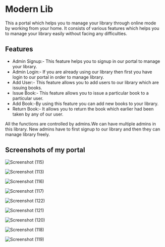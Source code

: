 
# Modern Lib

This a portal which helps you to manage your library through online mode by working from your home.
It consists of various features which helps you to manage your library easily without facing any difficulties.


## Features

- Admin Signup:- This feature helps you to signup in our portal to manage your library.
- Admin Login:- If you are already using our library then first you have login to our portal in order to manage library.
- Add User:- This feature allows you to add users to our library which are issuing books.
- Issue Book:- This feature allows you to issue a particular book to a particular user.
- Add Book:-By using this feature you can add new books to your library.
- Return Book:- It allows you to return the book which earlier had been taken by any of our user.

All the functions are controlled by admins.We can have multiple admins in this library. New admins have to first signup to our library and then they can manage library freely.
  
## Screenshots of my portal
![Screenshot (115)](https://user-images.githubusercontent.com/91359334/134763774-e8202158-cb2c-4231-a12e-d8ab8c7c7a09.png)

![Screenshot (113)](https://user-images.githubusercontent.com/91359334/134762434-aad2c0a7-4b6d-4250-8401-7e00eb324cfa.png)

![Screenshot (116)](https://user-images.githubusercontent.com/91359334/134763811-136a70b3-5527-4a3d-bfc1-2c8569389997.png)

![Screenshot (117)](https://user-images.githubusercontent.com/91359334/134763818-20a491d7-9571-4541-8f3e-8735cc5ec69d.png)

![Screenshot (122)](https://user-images.githubusercontent.com/91359334/134763831-9abbe688-69e7-4cb5-b97e-94f0c4f95891.png)

![Screenshot (121)](https://user-images.githubusercontent.com/91359334/134763829-a27d17b5-a622-44d6-b7ff-b2331bb8b0a5.png)

![Screenshot (120)](https://user-images.githubusercontent.com/91359334/134763827-e5edeb2e-7941-42cc-8040-b2a2d93e007f.png)

![Screenshot (118)](https://user-images.githubusercontent.com/91359334/134763907-63341a2c-d400-45f6-b570-8f410c5a27dc.png)

![Screenshot (119)](https://user-images.githubusercontent.com/91359334/134763983-ba03aed6-55c8-4eae-b63b-818ce47048f3.png)







